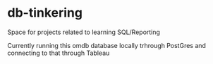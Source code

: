 # db-tinkering
Space for projects related to learning SQL/Reporting

Currently running this omdb database locally trhrough PostGres and connecting to that through Tableau